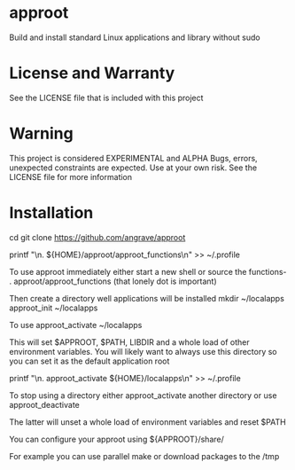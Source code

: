 # approot
Build and install standard Linux applications and library without sudo

# License and Warranty

See the LICENSE file that is included with this project

# Warning

This project is considered EXPERIMENTAL and ALPHA
Bugs, errors, unexpected constraints are expected.
Use at your own risk. See the LICENSE file for more information

# Installation

cd
git clone https://github.com/angrave/approot

printf "\n. ${HOME}/approot/approot_functions\n" >> ~/.profile

To use approot immediately either start a new shell or source the functions-
. approot/approot_functions  (that lonely dot is important)

Then create a directory well applications will be installed
mkdir ~/localapps
approot_init ~/localapps

To use 
approot_activate ~/localapps

This will set $APPROOT, $PATH, LIBDIR and a whole load of other environment variables. You will likely want to always use this directory so you can set it as the default application root

printf "\n. approot_activate ${HOME}/localapps\n" >> ~/.profile 

To stop using a directory either approot_activate another directory or use
approot_deactivate

The latter will unset a whole load of environment variables and reset $PATH

You can configure your approot using 
${APPROOT}/share/

For example you can use parallel make or download packages to the /tmp

